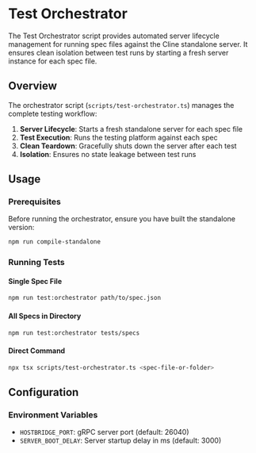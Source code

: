 # Test Orchestrator

The Test Orchestrator script provides automated server lifecycle management for running spec files against the Cline standalone server. It ensures clean isolation between test runs by starting a fresh server instance for each spec file.

## Overview

The orchestrator script (`scripts/test-orchestrator.ts`) manages the complete testing workflow:

1. **Server Lifecycle**: Starts a fresh standalone server for each spec file
2. **Test Execution**: Runs the testing platform against each spec
3. **Clean Teardown**: Gracefully shuts down the server after each test
4. **Isolation**: Ensures no state leakage between test runs

## Usage

### Prerequisites

Before running the orchestrator, ensure you have built the standalone version:

```bash
npm run compile-standalone
```

### Running Tests

#### Single Spec File
```bash
npm run test:orchestrator path/to/spec.json
```

#### All Specs in Directory
```bash
npm run test:orchestrator tests/specs
```

#### Direct Command
```bash
npx tsx scripts/test-orchestrator.ts <spec-file-or-folder>
```

## Configuration

### Environment Variables

- `HOSTBRIDGE_PORT`: gRPC server port (default: 26040)
- `SERVER_BOOT_DELAY`: Server startup delay in ms (default: 3000)
